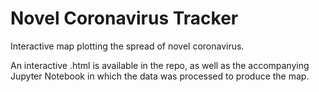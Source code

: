 # Novel Coronavirus Tracker
Interactive map plotting the spread of novel coronavirus.

An interactive .html is available in the repo, as well as the accompanying Jupyter Notebook in which the data was processed to produce the map.
